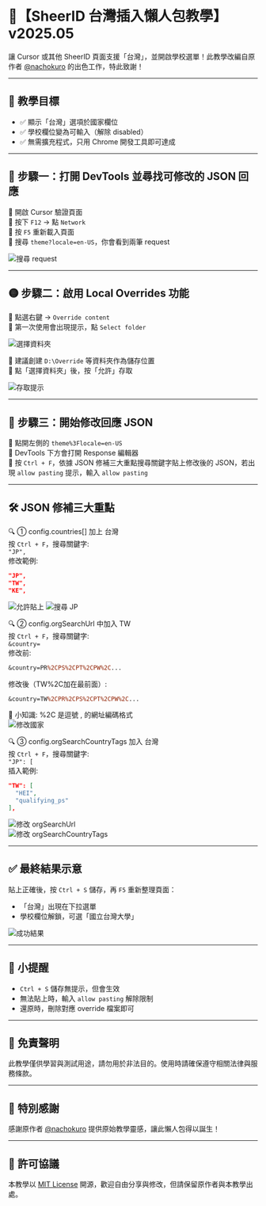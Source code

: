 # 🐳【SheerID 台灣插入懶人包教學】v2025.05

讓 Cursor 或其他 SheerID 頁面支援「台灣」，並開啟學校選單！此教學改編自原作者 [@nachokuro](https://www.threads.com/@nachokuro/post/DJYS_BGyoTO?xmt=AQF0iT5FX2nWXu9Ke18fXYs1b5RNnyvtjXmxtKv34Yd9hw) 的出色工作，特此致謝！

---

## 🎯 教學目標

- ✅ 顯示「台灣」選項於國家欄位
- ✅ 學校欄位變為可輸入（解除 disabled）
- ✅ 無需擴充程式，只用 Chrome 開發工具即可達成

---

## 📘 步驟一：打開 DevTools 並尋找可修改的 JSON 回應

🔹 開啟 Cursor 驗證頁面  
🔹 按下 `F12` → 點 `Network`  
🔹 按 `F5` 重新載入頁面  
🔹 搜尋 `theme?locale=en-US`，你會看到兩筆 request  

![搜尋 request](cursor_img/1.png)

---

## 🟡 步驟二：啟用 Local Overrides 功能

🔹 點選右鍵 → `Override content`  
🔹 第一次使用會出現提示，點 `Select folder`  

![選擇資料夾](cursor_img/2.png)

🔹 建議創建 `D:\Override` 等資料夾作為儲存位置  
🔹 點「選擇資料夾」後，按「允許」存取  

![存取提示](cursor_img/3.png)

---

## 🧩 步驟三：開始修改回應 JSON

🔹 點開左側的 `theme%3Flocale=en-US`  
🔹 DevTools 下方會打開 Response 編輯器  
🔹 按 `Ctrl + F`，依據 JSON 修補三大重點搜尋關鍵字貼上修改後的 JSON，若出現 `allow pasting` 提示，輸入 `allow pasting`  

---

## 🛠 JSON 修補三大重點

🔍 ① config.countries[] 加上 台灣  
按 `Ctrl + F`，搜尋關鍵字:  
`"JP",`  
修改範例:  
```json
"JP",
"TW",
"KE",
```
![允許貼上](cursor_img/4.png)
![搜尋 JP](cursor_img/5.png)  

🔍 ② config.orgSearchUrl 中加入 TW  
按 `Ctrl + F`，搜尋關鍵字:  
`&country=`  
修改前:  
```perl
&country=PR%2CPS%2CPT%2CPW%2C...
```
修改後（TW%2C加在最前面）:  
```perl
&country=TW%2CPR%2CPS%2CPT%2CPW%2C...
```
📘 小知識: %2C 是逗號 , 的網址編碼格式  
![修改國家](cursor_img/6.png) 

🔍 ③ config.orgSearchCountryTags 加入 台灣  
按 `Ctrl + F`，搜尋關鍵字:  
`"JP": [`  
插入範例:  
```json
"TW": [
  "HEI",
  "qualifying_ps"
],
```
![修改 orgSearchUrl](cursor_img/7.png)  
![修改 orgSearchCountryTags](cursor_img/8.png)

---

## ✅ 最終結果示意

貼上正確後，按 `Ctrl + S` 儲存，再 `F5` 重新整理頁面：  
- 「台灣」出現在下拉選單  
- 學校欄位解鎖，可選「國立台灣大學」  

![成功結果](cursor_img/9.png)

---

## 🧠 小提醒

- `Ctrl + S` 儲存無提示，但會生效  
- 無法貼上時，輸入 `allow pasting` 解除限制  
- 還原時，刪除對應 override 檔案即可  

---

## 📝 免責聲明

此教學僅供學習與測試用途，請勿用於非法目的。使用時請確保遵守相關法律與服務條款。

---

## 🙏 特別感謝

感謝原作者 [@nachokuro](https://www.threads.com/@nachokuro/post/DJYS_BGyoTO?xmt=AQF0iT5FX2nWXu9Ke18fXYs1b5RNnyvtjXmxtKv34Yd9hw) 提供原始教學靈感，讓此懶人包得以誕生！

---

## 📄 許可協議

本教學以 [MIT License](https://opensource.org/licenses/MIT) 開源，歡迎自由分享與修改，但請保留原作者與本教學出處。
